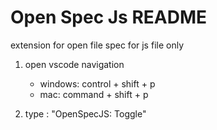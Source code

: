 # Open Spec Js README

extension for open file spec for js file only

1. open vscode navigation 
    -   windows: control + shift + p
    -   mac: command + shift + p

2. type : "OpenSpecJS: Toggle"